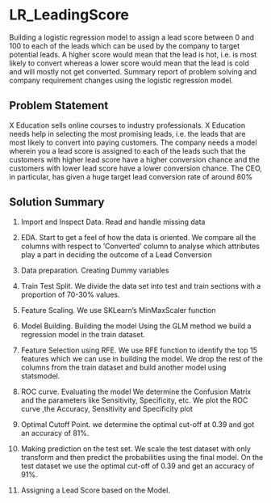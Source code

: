 # LR_LeadingScore
Building a logistic regression model to assign a lead score between 0 and 100 to each of the leads which can be used by the company to target potential leads. A higher score would mean that the lead is hot, i.e. is most likely to convert whereas a lower score would mean that the lead is cold and will mostly not get converted. Summary report of problem solving and company requirement changes using the logistic regression model.
## Problem Statement
X Education sells online courses to industry professionals. X Education needs help in selecting the most promising leads, i.e. the leads that are most likely to convert into paying customers. The company needs a model wherein you a lead score is assigned to each of the leads such that the customers with higher lead score have a higher conversion chance and the customers with lower lead score have a lower conversion chance. 
The CEO, in particular, has given a huge target lead conversion rate of around 80% 
## Solution Summary
1. Import and Inspect Data.
   Read and handle missing data
2. EDA.
   Start to get a feel of how the data is oriented. We compare all the columns with respect to ‘Converted’ column to analyse which attributes play a part in deciding   the outcome of a Lead Conversion
3. Data preparation.
   Creating Dummy variables
    
4. Train Test Split. We divide the data set into test and train sections with a proportion of 70-30% values.
5. Feature Scaling.
    We use SKLearn’s MinMaxScaler function
  
7. Model Building.
    Building the model Using the GLM method we build a regression model in the train dataset. 
8. Feature Selection using RFE.
    We use RFE function to identify the top 15 features which we can use in building the model. We drop the rest of the columns from the train dataset and build another model using statsmodel.
9. ROC curve.
    Evaluating the model We determine the Confusion Matrix and the parameters like Sensitivity, Specificity, etc. We plot the ROC curve ,the Accuracy, Sensitivity and Specificity plot
10. Optimal Cutoff Point.
    we determine the optimal cut-off at 0.39 and got an accuracy of 81%.
11. Making prediction on the test set.
    We scale the test dataset with only transform and then predict the probabilities using the final model. On the test dataset we use the optimal cut-off of 0.39 and get an accuracy of 91%.
12. Assigning a Lead Score based on the Model.

    
